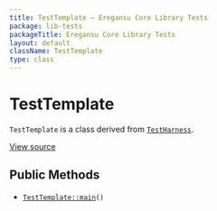 ```yaml
---
title: TestTemplate — Eregansu Core Library Tests
package: lib-tests
packageTitle: Eregansu Core Library Tests
layout: default
className: TestTemplate
type: class
---
```


# TestTemplate

<code>TestTemplate</code> is a class derived from <code><a href="TestHarness">TestHarness</a></code>.

<a href="https://github.com/eregansu/lib/blob/master/t/template.php">View source</a>

## Public Methods

* <code><a href="TestTemplate%3A%3Amain">TestTemplate::main</a>()</code>


